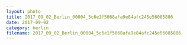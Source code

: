 ```yaml
---
layout: photo
title: 2017_09_02_Berlin_00004_5c6e1f5068afa9e84afc245e56085886
date: 2017-09-02
category: berlin
filename: 2017_09_02_Berlin_00004_5c6e1f5068afa9e84afc245e56085886
---
```

